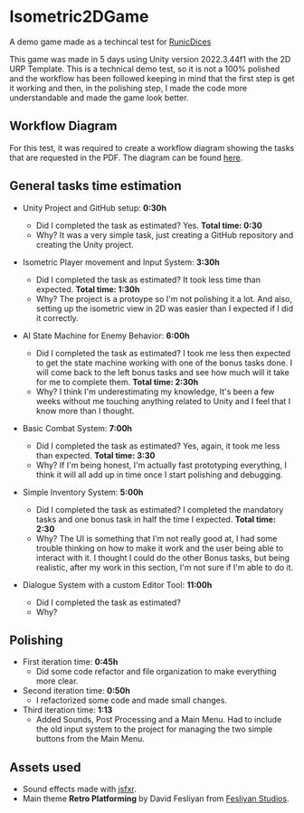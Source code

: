 # Isometric2DGame
A demo game made as a techincal test for [RunicDices](https://runicdices.io)

This game was made in 5 days using Unity version 2022.3.44f1 with the 2D URP Template.
This is a technical demo test, so it is not a 100% polished and the workflow has been followed keeping in mind that the first step is get it working and then, in the polishing step, I made the code more understandable and made the game look better.

## Workflow Diagram
For this test, it was required to create a workflow diagram showing the tasks that are requested in the PDF. The diagram can be found [here](https://drive.google.com/file/d/16adVBFA2TAIyd_BKKFT4JV9KwQICydrs/view?usp=sharing).

## General tasks time estimation
- Unity Project and GitHub setup: **0:30h**
    - Did I completed the task as estimated? Yes. **Total time: 0:30**
    - Why? It was a very simple task, just creating a GitHub repository and creating the Unity project.

- Isometric Player movement and Input System: **3:30h**
    - Did I completed the task as estimated? It took less time than expected. **Total time: 1:30h**
    - Why? The project is a protoype so I'm not polishing it a lot. And also, setting up the isometric view in 2D was easier than I expected if I did it correctly.

- AI State Machine for Enemy Behavior: **6:00h**
    - Did I completed the task as estimated? I took me less then expected to get the state machine working with one of the bonus tasks done. I will come back to the left bonus tasks and see how much will it take for me to complete them. **Total time: 2:30h**
    - Why? I think I'm underestimating my knowledge, It's been a few weeks without me touching anything related to Unity and I feel that I know more than I thought.

- Basic Combat System: **7:00h**
    - Did I completed the task as estimated? Yes, again, it took me less than expected. **Total time: 3:30**
    - Why? If I'm being honest, I'm actually fast prototyping everything, I think it will all add up in time once I start polishing and debugging.

- Simple Inventory System: **5:00h**
    - Did I completed the task as estimated? I completed the mandatory tasks and one bonus task in half the time I expected. **Total time: 2:30**
    - Why? The UI is something that I'm not really good at, I had some trouble thinking on how to make it work and the user being able to interact with it. I thought I could do the other Bonus tasks, but being realistic, after my work in this section, I'm not sure if I'm able to do it.
    
- Dialogue System with a custom Editor Tool: **11:00h**
    - Did I completed the task as estimated?
    - Why?

## Polishing
- First iteration time: **0:45h**
    - Did some code refactor and file organization to make everything more clear.
- Second iteration time: **0:50h**
    - I refactorized some code and made small changes.
- Third iteration time: **1:13**
    - Added Sounds, Post Processing and a Main Menu. Had to include the old input system to the project for managing the two simple buttons from the Main Menu.

## Assets used
- Sound effects made with [jsfxr](https://sfxr.me).
- Main theme **Retro Platforming** by David Fesliyan from [Fesliyan Studios](https://www.fesliyanstudios.com).
